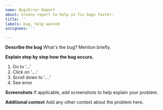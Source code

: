 ```yaml
---
name: Bug/Error Report
about: Create report to help us fix bugs faster.
title: ''
labels: bug, help wanted
assignees: ''

---
```


**Describe the bug**
What's the bug? Mention briefly.

**Explain step by step how the bug occurs.**
1. Go to '...'
2. Click on '....'
3. Scroll down to '....'
4. See error

**Screenshots**
If applicable, add screenshots to help explain your problem.

**Additional context**
Add any other context about the problem here.
